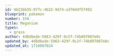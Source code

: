 ```yaml
---
id: 4b23bb35-977c-4b22-9d74-a3f6ddf57492
blueprint: pokemon
number: 154
title: Meganium
types:
  - grass
author: 4d8d6ede-5963-429f-9c2f-74b897007e0c
updated_by: 4d8d6ede-5963-429f-9c2f-74b897007e0c
updated_at: 1716087624
---
```

